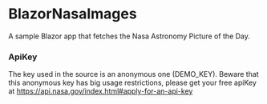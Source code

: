 # BlazorNasaImages
A sample Blazor app that fetches the Nasa Astronomy Picture of the Day.

### ApiKey
The key used in the source is an anonymous one (DEMO_KEY).
Beware that this anonymous key has big usage restrictions, please get your free apiKey at https://api.nasa.gov/index.html#apply-for-an-api-key
